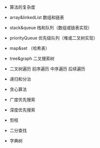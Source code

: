 + 算法的复杂度
+ array&linkedList 数组和链表
+ stack&queue 栈和队列（数组或链表实现）
+ priorityQueue 优先级队列（堆或二叉树实现）
+ map&set （哈希表）
+ tree&graph 二叉搜索树
+ 二叉树遍历 前序遍历 中序遍历 后续遍历

+ 递归和分治
+ 贪心算法
+ 广度优先搜索
+ 深度优先搜索
+ 剪枝
+ 二分查找
+ 字典树